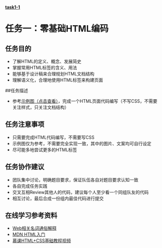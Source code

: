 [**task1-1**](yenshih.com/ife/2016_spring/task1-1/dist/index.html)

# 任务一：零基础HTML编码

## 任务目的

 - 了解HTML的定义、概念、发展简史
 - 掌握常用HTML标签的含义、用法
 - 能够基于设计稿来合理规划HTML文档结构
 - 理解语义化，合理地使用HTML标签来构建页面

##任务描述

 - 参考[示例图（点击查看）](http://7xrp04.com1.z0.glb.clouddn.com/task_1_1_1.jpg)，完成一个HTML页面代码编写（不写CSS，不需要关注样式，只关注文档结构）

## 任务注意事项

 - 只需要完成HTML代码编写，不需要写CSS
 - 示例图仅为参考，不需要完全实现一致，其中的图片、文案均可自行设定
 - 尽可能多地尝试更多的HTML标签

## 任务协作建议

 - 团队集中讨论，明确题目要求，保证队伍各自对题目要求认知一致
 - 各自完成任务实践
 - 交叉互相Review其他人的代码，建议每个人至少看一个同组队友的代码
 - 相互讨论，最后合成一份组内最佳代码进行提交

## 在线学习参考资料

 - [Web相关名词通俗解释](https://www.zhihu.com/question/22689579)
 - [MDN HTML入门](https://developer.mozilla.org/zh-CN/docs/Web/Guide/HTML/Introduction)
 - [慕课HTML+CSS基础教程视频](http://www.imooc.com/learn/9)